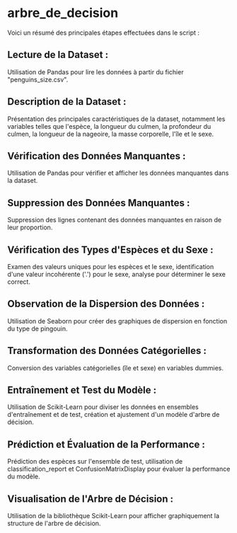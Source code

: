# arbre_de_decision

Voici un résumé des principales étapes effectuées dans le script :

## Lecture de la Dataset : 
Utilisation de Pandas pour lire les données à partir du fichier "penguins_size.csv".

## Description de la Dataset : 
Présentation des principales caractéristiques de la dataset, notamment les variables telles que l'espèce, la longueur du culmen, la profondeur du culmen, la longueur de la nageoire, la masse corporelle, l'île et le sexe.

## Vérification des Données Manquantes : 
Utilisation de Pandas pour vérifier et afficher les données manquantes dans la dataset.
## Suppression des Données Manquantes : 
Suppression des lignes contenant des données manquantes en raison de leur proportion.
## Vérification des Types d'Espèces et du Sexe : 
Examen des valeurs uniques pour les espèces et le sexe, identification d'une valeur incohérente ('.') pour le sexe, analyse pour déterminer le sexe correct.
## Observation de la Dispersion des Données : 
Utilisation de Seaborn pour créer des graphiques de dispersion en fonction du type de pingouin.
## Transformation des Données Catégorielles :
Conversion des variables catégorielles (île et sexe) en variables dummies.
## Entraînement et Test du Modèle :
Utilisation de Scikit-Learn pour diviser les données en ensembles d'entraînement et de test, création et ajustement d'un modèle d'arbre de décision.
## Prédiction et Évaluation de la Performance : 
Prédiction des espèces sur l'ensemble de test, utilisation de classification_report et ConfusionMatrixDisplay pour évaluer la performance du modèle.
## Visualisation de l'Arbre de Décision : 
Utilisation de la bibliothèque Scikit-Learn pour afficher graphiquement la structure de l'arbre de décision.
